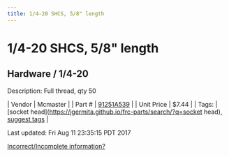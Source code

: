 ```yaml
---
title: 1/4-20 SHCS, 5/8" length
---
```


# 1/4-20 SHCS, 5/8" length
## Hardware / 1/4-20
Description: 	Full thread, qty 50 

| Vendor | Mcmaster | 
| Part # | [91251A539](https://www.mcmaster.com/#91251A539) | 
| Unit Price | $7.44 | 
| Tags: | [socket head](https://jgermita.github.io/frc-parts/search/?q=socket head), [suggest tags](https://docs.google.com/forms/d/e/1FAIpQLSeWyY8v3RgOty-MyWmh9U0iivNYN_molChYyS-0U-o-kOAv_g/viewform) | 

Last updated: Fri Aug 11 23:35:15 PDT 2017

 [Incorrect/Incomplete information?](https://docs.google.com/forms/d/e/1FAIpQLSeWyY8v3RgOty-MyWmh9U0iivNYN_molChYyS-0U-o-kOAv_g/viewform)